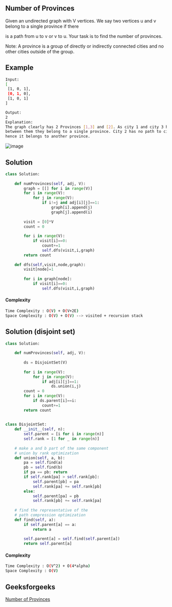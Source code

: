 ## Number of Provinces
Given an undirected graph with V vertices. We say two vertices u and v belong to a single province if there 

is a path from u to v or v to u. Your task is to find the number of provinces.

Note: A province is a group of directly or indirectly connected cities and no other cities outside of the group.

## Example 

```bash
Input:
[
 [1, 0, 1],
 [0, 1, 0],
 [1, 0, 1]
]

Output:
2
Explanation:
The graph clearly has 2 Provinces [1,3] and [2]. As city 1 and city 3 has a path 
between them they belong to a single province. City 2 has no path to city 1 or city 3 
hence it belongs to another province.
```

![image](https://user-images.githubusercontent.com/94613732/211148886-72a53538-07ee-445a-b3f3-22e3da6ae8c9.png)

## Solution

```python
class Solution:
    
    def numProvinces(self, adj, V):
        graph = [[] for i in range(V)]
        for i in range(V):
            for j in range(V):
                if i!=j and adj[i][j]==1:
                    graph[i].append(j)
                    graph[j].append(i)
                    
        visit = [0]*V
        count = 0
        
        for i in range(V):
            if visit[i]==0:
                count+=1
                self.dfs(visit,i,graph)
        return count
                
    def dfs(self,visit,node,graph):
        visit[node]=1
        
        for i in graph[node]:
            if visit[i]==0:
                self.dfs(visit,i,graph)
```
#### Complexity
```bash
Time Complexity : O(V) + O(V+2E)
Space Complexity : O(V) + O(V) --> visited + recursion stack
```

## Solution (disjoint set)
```python
class Solution:
    
    def numProvinces(self, adj, V):
        
        ds = DisjointSet(V)
        
        for i in range(V):
            for j in range(V):
                if adj[i][j]==1:
                    ds.union(i,j)
        count = 0         
        for i in range(V):
            if ds.parent[i]==i:
                count+=1
        return count
                    
       
class DisjointSet:
    def __init__(self, n):
        self.parent = [i for i in range(n)]
        self.rank = [1 for _ in range(n)]
    
    # make a and b part of the same component
    # union by rank optimization
    def union(self, a, b):
        pa = self.find(a)
        pb = self.find(b)
        if pa == pb: return
        if self.rank[pa] > self.rank[pb]:
            self.parent[pb] = pa
            self.rank[pa] += self.rank[pb]
        else:
            self.parent[pa] = pb
            self.rank[pb] += self.rank[pa]
    
    # find the representative of the 
    # path compression optimization
    def find(self, a):
        if self.parent[a] == a:
            return a
        
        self.parent[a] = self.find(self.parent[a])
        return self.parent[a]
```
#### Complexity
```bash
Time Complexity : O(V^2) + O(4*alpha)
Space Complexity : O(V)
```
## Geeksforgeeks
[Number of Provinces](https://practice.geeksforgeeks.org/problems/number-of-provinces/1)
